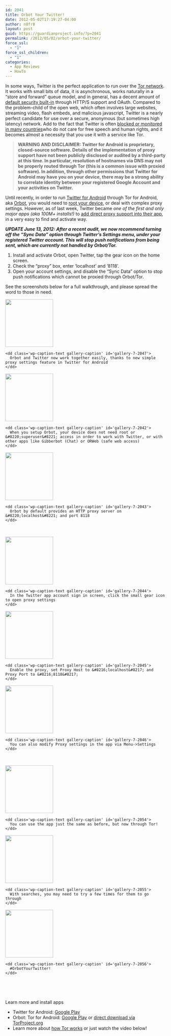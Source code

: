 ```yaml
---
id: 2041
title: Orbot Your Twitter!
date: 2012-05-02T17:19:27-04:00
author: n8fr8
layout: post
guid: https://guardianproject.info/?p=2041
permalink: /2012/05/02/orbot-your-twitter/
force_ssl:
  - "1"
force_ssl_children:
  - "1"
categories:
  - App Reviews
  - HowTo
---
```

In some ways, Twitter is the perfect application to run over the [Tor network](https://torproject.org). It works with small bits of data, it is asynchronous, works naturally in a &#8220;store and forward&#8221; queue model, and in general, has a decent amount of [default security built-in](http://twitter.com/about/security) through HTTP/S support and OAuth. Compared to the problem-child of the open web, which often involves large websites, streaming video, flash embeds, and malicious javascript, Twitter is a nearly perfect candidate for use over a secure, anonymous (but sometimes high latency) network. Add to the fact that Twitter is often [blocked or monitored in many countries](http://en.wikipedia.org/wiki/List_of_websites_blocked_in_the_People's_Republic_of_China)who do not care for free speech and human rights, and it becomes almost a necessity that you use it with a service like Tor.

> **WARNING AND DISCLAIMER: Twitter for Android is proprietary, closed-source software. Details of the implementation of proxy support have not been publicly disclosed or audited by a third-party at this time. In particular, resolution of hostnames via DNS may not be properly routed through Tor (this is a common issue with proxied software). In addition, through other permissions that Twitter for Android may have you on your device, there may be a strong ability to correlate identity between your registered Google Account and your activities on Twitter.**

Until recently, in order to run [Twitter for Android](https://play.google.com/store/apps/details?id=com.twitter.android&hl=en) through Tor for Android, aka [Orbot](https://guardianproject.info/apps/orbot/), you would need to [root your device](http://shortfuse.org/?page_id=2), or deal with complex proxy settings. However, as of last week, Twitter became _one of the first and only major apps (aka 100M+ installs!)_ to [add direct proxy support into their app](http://twitter.com/#!/moxie/status/195622774348324864), in a very easy to find and activate way.

_**UPDATE June 13, 2012: After a recent audit, we now recommend turning off the &#8220;Sync Data&#8221; option through Twitter&#8217;s Settings menu, under your registered Twitter account. This will stop push notifications from being sent, which are currently not handled by Orbot/Tor.**_

  1. Install and activate Orbot, open Twitter, tap the gear icon on the home screen.
  2. Check the &#8220;proxy&#8221; box, enter &#8216;localhost&#8217; and &#8216;8118&#8217;.
  3. Open your account settings, and disable the &#8220;Sync Data&#8221; option to stop push notifications which cannot be proxied through Orbot/Tor.

See the screenshots below for a full walkthrough, and please spread the word to those in need.

<div id='gallery-7' class='gallery galleryid-2041 gallery-columns-3 gallery-size-thumbnail'>
  <dl class='gallery-item'>
    <dt class='gallery-icon portrait'>
      <a href='http://guardianproject.info/wp-content/uploads/2012/05/device-2012-05-02-165201.png'><img width="150" height="150" src="http://guardianproject.info/wp-content/uploads/2012/05/device-2012-05-02-165201-150x150.png" class="attachment-thumbnail size-thumbnail" alt="" aria-describedby="gallery-7-2047" /></a>
    </dt>
    
    <dd class='wp-caption-text gallery-caption' id='gallery-7-2047'>
      Orbot and Twitter now work together easily, thanks to new simple proxy settings feature in Twitter for Android
    </dd>
  </dl>
  
  <dl class='gallery-item'>
    <dt class='gallery-icon portrait'>
      <a href='http://guardianproject.info/wp-content/uploads/2012/05/device-2012-05-02-164620.png'><img width="150" height="150" src="http://guardianproject.info/wp-content/uploads/2012/05/device-2012-05-02-164620-150x150.png" class="attachment-thumbnail size-thumbnail" alt="" aria-describedby="gallery-7-2042" /></a>
    </dt>
    
    <dd class='wp-caption-text gallery-caption' id='gallery-7-2042'>
      When you setup Orbot, your device does not need root or &#8220;superuser&#8221; access in order to work with Twitter, or with other apps like Gibberbot (Chat) or ORWeb (safe web access)
    </dd>
  </dl>
  
  <dl class='gallery-item'>
    <dt class='gallery-icon portrait'>
      <a href='http://guardianproject.info/wp-content/uploads/2012/05/device-2012-05-02-164656.png'><img width="150" height="150" src="http://guardianproject.info/wp-content/uploads/2012/05/device-2012-05-02-164656-150x150.png" class="attachment-thumbnail size-thumbnail" alt="" aria-describedby="gallery-7-2043" /></a>
    </dt>
    
    <dd class='wp-caption-text gallery-caption' id='gallery-7-2043'>
      Orbot by default provides an HTTP proxy server on &#8220;localhost&#8221; and port 8118
    </dd>
  </dl>
  
  <br style="clear: both" />
  
  <dl class='gallery-item'>
    <dt class='gallery-icon portrait'>
      <a href='http://guardianproject.info/wp-content/uploads/2012/05/device-2012-05-02-164743.png'><img width="150" height="150" src="http://guardianproject.info/wp-content/uploads/2012/05/device-2012-05-02-164743-150x150.png" class="attachment-thumbnail size-thumbnail" alt="" aria-describedby="gallery-7-2044" /></a>
    </dt>
    
    <dd class='wp-caption-text gallery-caption' id='gallery-7-2044'>
      In the Twitter app account sign in screen, click the small gear icon to open proxy settings
    </dd>
  </dl>
  
  <dl class='gallery-item'>
    <dt class='gallery-icon portrait'>
      <a href='http://guardianproject.info/wp-content/uploads/2012/05/device-2012-05-02-164753.png'><img width="150" height="150" src="http://guardianproject.info/wp-content/uploads/2012/05/device-2012-05-02-164753-150x150.png" class="attachment-thumbnail size-thumbnail" alt="" aria-describedby="gallery-7-2045" /></a>
    </dt>
    
    <dd class='wp-caption-text gallery-caption' id='gallery-7-2045'>
      Enable the proxy, set Proxy Host to &#8216;localhost&#8217; and Proxy Port to &#8216;8118&#8217;
    </dd>
  </dl>
  
  <dl class='gallery-item'>
    <dt class='gallery-icon portrait'>
      <a href='http://guardianproject.info/wp-content/uploads/2012/05/device-2012-05-02-164807.png'><img width="150" height="150" src="http://guardianproject.info/wp-content/uploads/2012/05/device-2012-05-02-164807-150x150.png" class="attachment-thumbnail size-thumbnail" alt="" aria-describedby="gallery-7-2046" /></a>
    </dt>
    
    <dd class='wp-caption-text gallery-caption' id='gallery-7-2046'>
      You can also modify Proxy settings in the app via Menu->Settings
    </dd>
  </dl>
  
  <br style="clear: both" />
  
  <dl class='gallery-item'>
    <dt class='gallery-icon portrait'>
      <a href='http://guardianproject.info/wp-content/uploads/2012/05/device-2012-05-02-170011.png'><img width="150" height="150" src="http://guardianproject.info/wp-content/uploads/2012/05/device-2012-05-02-170011-150x150.png" class="attachment-thumbnail size-thumbnail" alt="" aria-describedby="gallery-7-2054" /></a>
    </dt>
    
    <dd class='wp-caption-text gallery-caption' id='gallery-7-2054'>
      You can use the app just the same as before, but now through Tor!
    </dd>
  </dl>
  
  <dl class='gallery-item'>
    <dt class='gallery-icon portrait'>
      <a href='http://guardianproject.info/wp-content/uploads/2012/05/device-2012-05-02-170043.png'><img width="150" height="150" src="http://guardianproject.info/wp-content/uploads/2012/05/device-2012-05-02-170043-150x150.png" class="attachment-thumbnail size-thumbnail" alt="" aria-describedby="gallery-7-2055" /></a>
    </dt>
    
    <dd class='wp-caption-text gallery-caption' id='gallery-7-2055'>
      With searches, you may need to try a few times for them to go through
    </dd>
  </dl>
  
  <dl class='gallery-item'>
    <dt class='gallery-icon portrait'>
      <a href='http://guardianproject.info/wp-content/uploads/2012/05/device-2012-05-02-170118.png'><img width="150" height="150" src="http://guardianproject.info/wp-content/uploads/2012/05/device-2012-05-02-170118-150x150.png" class="attachment-thumbnail size-thumbnail" alt="" aria-describedby="gallery-7-2056" /></a>
    </dt>
    
    <dd class='wp-caption-text gallery-caption' id='gallery-7-2056'>
      #OrbotYourTwitter!
    </dd>
  </dl>
  
  <br style="clear: both" />
</div>

&nbsp;

Learn more and install apps

  * Twitter for Android: [Google Play](https://play.google.com/store/apps/details?id=com.twitter.android&hl=en)
  * Orbot: Tor for Android: [Google Play](https://play.google.com/store/apps/details?id=org.torproject.android&) or [direct download via TorProject.org](https://www.torproject.org/docs/android.html.en)
  * Learn more about [how Tor works](https://www.torproject.org/about/overview.html.en) or just watch the video below!